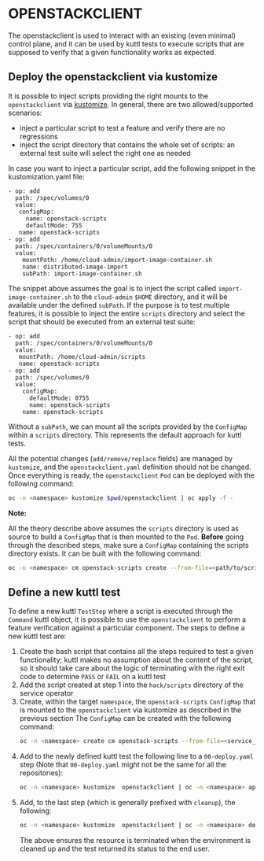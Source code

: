 # OPENSTACKCLIENT

The openstackclient is used to interact with an existing (even minimal)
control plane, and it can be used by kuttl tests to execute scripts that are
supposed to verify that a given functionality works as expected.

## Deploy the openstackclient via kustomize

It is possible to inject scripts providing the right mounts to the
`openstackclient` via [kustomize](https://kustomize.io).
In general, there are two allowed/supported scenarios:
- inject a particular script to test a feature and verify there are no regressions
- inject the script directory that contains the whole set of scripts: an external
  test suite will select the right one as needed

In case you want to inject a particular script, add the following snippet in the
kustomization.yaml file:

```
- op: add
  path: /spec/volumes/0
  value:
   configMap:
     name: openstack-scripts
     defaultMode: 755
   name: openstack-scripts
- op: add
  path: /spec/containers/0/volumeMounts/0
  value:
    mountPath: /home/cloud-admin/import-image-container.sh
    name: distributed-image-import
    subPath: import-image-container.sh
```

The snippet above assumes the goal is to inject the script called
`import-image-container.sh` to the `cloud-admin` `$HOME` directory, and it will
be available under the defined `subPath`. If the purpose is to test multiple
features, it is possible to inject the entire `scripts` directory and select
the script that should be executed from an external test suite:

```
- op: add
  path: /spec/containers/0/volumeMounts/0
  value:
   mountPath: /home/cloud-admin/scripts
   name: openstack-scripts
- op: add
  path: /spec/volumes/0
  value:
    configMap:
      defaultMode: 0755
      name: openstack-scripts
    name: openstack-scripts
```

Without a `subPath`, we can mount all the scripts provided by the `ConfigMap`
within a `scripts` directory.
This represents the default approach for kuttl tests.

All the potential changes (`add/remove/replace` fields) are managed by
`kustomize`, and the `openstackclient.yaml` definition should not be changed.
Once everything is ready, the `openstackclient` `Pod` can be deployed with the
following command:

```bash
oc -n <namespace> kustomize $pwd/openstackclient | oc apply -f -
```

**Note:**

All the theory describe above assumes the `scripts` directory is used as source
to build a `ConfigMap` that is then mounted to the `Pod`.
**Before** going through the described steps, make sure a `ConfigMap` containing
the scripts directory exists. It can be built with the following command:

```bash
oc -n <namespace> cm openstack-scripts create --from-file=<path/to/scripts/directory>
```

## Define a new kuttl test

To define a new kuttl `TestStep` where a script is executed through the `Command`
kuttl object, it is possible to use the `openstackclient` to perform a feature
verification against a particular component.
The steps to define a new kuttl test are:
1. Create the bash script that contains all the steps required to test a given
   functionality; kuttl makes no assumption about the content of the script, so
   it should take care about the logic of terminating with the right exit code
   to determine `PASS` or `FAIL` on a kuttl test
2. Add the script created at step 1 into the `hack/scripts` directory of the
   service operator
3. Create, within the target `namespace`, the `openstack-scripts` `ConfigMap`
   that is mounted to the `openstackclient` via kustomize as described in the
   previous section
   The `ConfigMap` can be created with the following command:
   ```bash
   oc -n <namespace> create cm openstack-scripts --from-file=<service_operator>/hack/scripts
   ```
4. Add to the newly defined kuttl test the following line to a `00-deploy.yaml`
   step (Note that `00-deploy.yaml` might not be the same for all the repositories):
   ```bash
   oc -n <namespace> kustomize  openstackclient | oc -n <namespace> apply -f -
   ```
5. Add, to the last step (which is generally prefixed with `cleanup`), the following:
   ```bash
   oc -n <namespace> kustomize  openstackclient | oc -n <namespace> delete -f -
   ```
   The above ensures the resource is terminated when the environment is cleaned up
   and the test returned its status to the end user.
